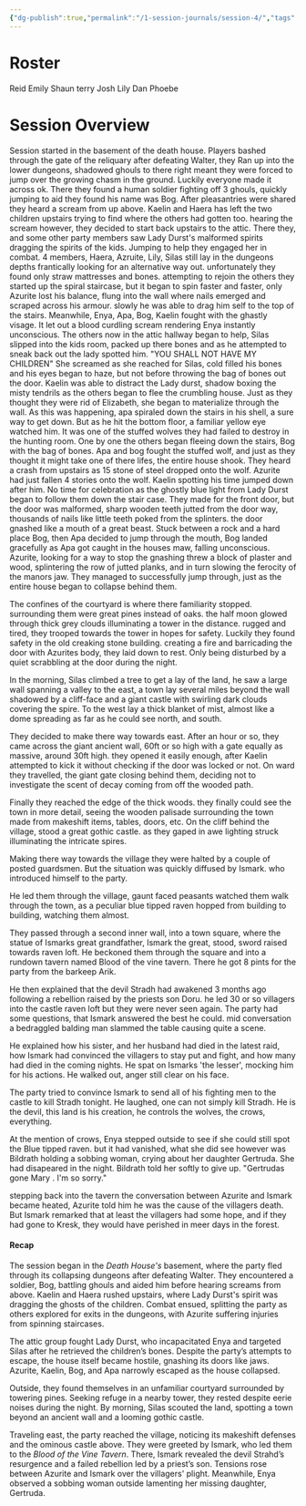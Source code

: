 ```yaml
---
{"dg-publish":true,"permalink":"/1-session-journals/session-4/","tags":["journal"]}
---
```





# Roster 

Reid 
Emily 
Shaun 
terry 
Josh 
Lily 
Dan 
Phoebe 
# Session Overview

Session started in the basement of the death house.
Players bashed through the gate of the reliquary after defeating Walter, they Ran up into the lower dungeons, shadowed ghouls to there right meant they were forced to jump over the growing chasm in the ground. Luckily everyone made it across ok. 
There they found a human soldier fighting off 3 ghouls, quickly jumping to aid they found his name was Bog. After pleasantries were shared they heard a scream from up above. 
Kaelin and Haera has left the two children upstairs trying to find where the others had gotten too. hearing the scream however, they decided to start back upstairs to the attic. 
There they, and some other party members saw Lady Durst's malformed spirits dragging the spirits of the kids. Jumping to help they engaged her in combat. 
4 members, Haera, Azruite, Lily, Silas still lay in the dungeons depths frantically looking for an alternative way out. unfortunately they found only straw mattresses and bones. 
attempting to rejoin the others they started up the spiral staircase, but it began to spin faster and faster, only Azurite lost his balance, flung into the wall where nails emerged and scraped across his armour. slowly he was able to drag him self to the top of the stairs. 
Meanwhile, Enya, Apa, Bog, Kaelin fought with the ghastly visage. 
It let out a blood curdling scream rendering Enya instantly unconscious. 
The others now in the attic hallway began to help, Silas slipped into the kids room, packed up there bones and as he attempted to sneak back out the lady spotted him. "YOU SHALL NOT HAVE MY CHILDREN" She screamed as she reached for Silas, cold filled his bones and his eyes began to haze, but not before throwing the bag of bones out the door. 
Kaelin was able to distract the Lady durst, shadow boxing the misty tendrils as the others began to flee the crumbling house. 
Just as they thought they were rid of Elizabeth, she began to materialize through the wall. 
As this was happening, apa spiraled down the stairs in his shell, a sure way to get down. But as he hit the bottom floor, a familiar yellow eye watched him. It was one of the stuffed wolves they had failed to destroy in the hunting room. 
One by one the others began fleeing down the stairs, Bog with the bag of bones. 
Apa and bog fought the stuffed wolf, and just as they thought it might take one of there lifes, the entire house shook. They heard a crash from upstairs as 15 stone of steel dropped onto the wolf. Azurite had just fallen 4 stories onto the wolf. Kaelin spotting his time jumped down after him. 
No time for celebration as the ghostly blue light from Lady Durst began to follow them down the stair case. 
They made for the front door, but the door was malformed, sharp wooden teeth jutted from the door way, thousands of nails like little teeth poked from the splinters. the door gnashed like a mouth of a great beast. 
Stuck between a rock and a hard place Bog, then Apa decided to jump through the mouth, Bog landed gracefully as Apa got caught in the houses maw, falling unconscious. 
Azurite, looking for a way to stop the gnashing threw a block of plaster and wood, splintering the row of jutted planks, and in turn slowing the ferocity of the manors jaw. 
They managed to successfully jump through, just as the entire house began to collapse behind them. 

The confines of the courtyard is where there familiarity stopped. surrounding them were great pines instead of oaks. the half moon glowed through thick grey clouds illuminating a tower in the distance. rugged and tired, they trooped towards the tower in hopes for safety. 
Luckily they found safety in the old creaking stone building. creating a fire and barricading the door with Azurites body, they laid down to rest. Only being disturbed by a quiet scrabbling at the door during the night. 

In the morning, Silas climbed a tree to get a lay of the land, he saw a large wall spanning a valley to the east, a town lay several miles beyond the wall shadowed by a cliff-face and a giant castle with swirling dark clouds covering the spire. To the west lay a thick blanket of mist, almost like a dome spreading as far as he could see north, and south. 

They decided to make there way towards east. After an hour or so, they came across the giant ancient wall, 60ft or so high with a gate equally as massive, around 30ft high. they opened it easily enough, after Kaelin attempted to kick it without checking if the door was locked or not. On ward they travelled, the giant gate closing behind them, deciding not to investigate the scent of decay coming from off the wooded path. 

Finally they reached the edge of the thick woods. they finally could see the town in more detail, seeing the wooden palisade surrounding the town made from makeshift items, tables, doors, etc. On the cliff behind the village, stood a great gothic castle. as they gaped in awe lighting struck illuminating the intricate spires. 

Making there way towards the village they were halted by a couple of posted guardsmen. But the situation was quickly diffused by Ismark. who introduced himself to the party. 

He led them through the village, gaunt faced peasants watched them walk through the town, as a peculiar blue tipped raven hopped from building to building, watching them almost. 

They passed through a second inner wall, into a town square, where the statue of Ismarks great grandfather, Ismark the great, stood, sword raised towards raven loft. He beckoned them through the square and into a rundown tavern named Blood of the vine tavern. There he got 8 pints for the party from the barkeep Arik. 

He then explained that the devil Stradh had awakened 3 months ago following a rebellion raised by the priests son Doru. he led 30 or so villagers into the castle raven loft but they were never seen again. The party had some questions, that Ismark answered the best he could. mid conversation a bedraggled balding man slammed the table causing quite a scene.

He explained how his sister, and her husband had died in the latest raid, how Ismark had convinced the villagers to stay put and fight, and how many had died in the coming nights. He spat on Ismarks 'the lesser', mocking him for his actions. He walked out, anger still clear on his face. 

The party tried to convince Ismark to send all of his fighting men to the castle to kill Stradh tonight. He laughed, one can not simply kill Stradh. He is the devil, this land is his creation, he controls the wolves, the crows, everything. 

At the mention of crows, Enya stepped outside to see if she could still spot the Blue tipped raven. but it had vanished, what she did see however was Bildrath holding a sobbing woman, crying about her daughter Gertruda. She had disapeared in the night. Bildrath told her softly to give up. "Gertrudas gone Mary . I'm so sorry."

stepping back into the tavern the conversation between Azurite and Ismark became heated, Azurite told him he was the cause of the villagers death. But Ismark remarked that at least the villagers had some hope, and if they had gone to Kresk, they would have perished in meer days in the forest.


#### Recap 
The session began in the _Death House's_ basement, where the party fled through its collapsing dungeons after defeating Walter. They encountered a soldier, Bog, battling ghouls and aided him before hearing screams from above. Kaelin and Haera rushed upstairs, where Lady Durst's spirit was dragging the ghosts of the children. Combat ensued, splitting the party as others explored for exits in the dungeons, with Azurite suffering injuries from spinning staircases.

The attic group fought Lady Durst, who incapacitated Enya and targeted Silas after he retrieved the children’s bones. Despite the party’s attempts to escape, the house itself became hostile, gnashing its doors like jaws. Azurite, Kaelin, Bog, and Apa narrowly escaped as the house collapsed.

Outside, they found themselves in an unfamiliar courtyard surrounded by towering pines. Seeking refuge in a nearby tower, they rested despite eerie noises during the night. By morning, Silas scouted the land, spotting a town beyond an ancient wall and a looming gothic castle.

Traveling east, the party reached the village, noticing its makeshift defenses and the ominous castle above. They were greeted by Ismark, who led them to the _Blood of the Vine Tavern_. There, Ismark revealed the devil Strahd’s resurgence and a failed rebellion led by a priest’s son. Tensions rose between Azurite and Ismark over the villagers' plight. Meanwhile, Enya observed a sobbing woman outside lamenting her missing daughter, Gertruda.



